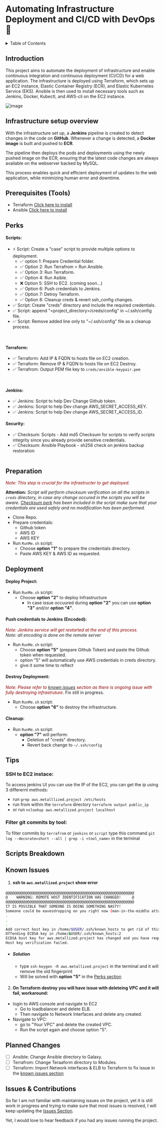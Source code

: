 # Automating Infrastructure Deployment and CI/CD with DevOps 🚀


<details>
  <summary> Table of Contents </summary>

- [Automating Infrastructure Deployment and CI/CD with DevOps 🚀](#automating-infrastructure-deployment-and-cicd-with-devops-)
  - [Introduction](#introduction)
  - [Infrastructure setup overview](#infrastructure-setup-overview)
  - [Prerequisites (Tools)](#prerequisites-tools)
  - [Perks](#perks)
      - [Scripts:](#scripts)
      - [Terraform:](#terraform)
      - [Jenkins:](#jenkins)
      - [Security:](#security)
  - [Preparation](#preparation)
  - [Deployment](#deployment)
      - [Deploy Project:](#deploy-project)
      - [Push credentials to Jenkins (Encoded):](#push-credentials-to-jenkins-encoded)
      - [Destroy Deployment:](#destroy-deployment)
      - [Cleanup:](#cleanup)
  - [Tips](#tips)
    - [SSH to EC2 instace:](#ssh-to-ec2-instace)
    - [Filter git commits by tool:](#filter-git-commits-by-tool)
  - [Scripts Breakdown](#scripts-breakdown)
  - [Known Issues](#known-issues)
  - [Planned Changes](#planned-changes)
  - [Issues \& Contributions](#issues--contributions)
</details>

## Introduction
 This project aims to automate the deployment of infrastructure and enable continuous integration and continuous deployment (CI/CD) for a web application. The infrastructure is deployed using Terraform, which sets up an EC2 instance, Elastic Container Registry (ECR), and Elastic Kubernetes Service (EKS). Ansible is then used to install necessary tools such as Jenkins, Docker, Kubectl, and AWS-cli on the EC2 instance.

![image](sprints_capstone_mod.png)
<br>

## Infrastructure setup overview
 With the infrastructure set up, a **Jenkins** pipeline is created to detect changes in the code on **GitHub**. Whenever a change is detected, a **Docker image** is built and pushed to **ECR**. 
 <br>

 The pipeline then deploys the pods and deployments using the newly pushed image on the ECR, ensuring that the latest code changes are always available on the webserver backed by MySQL. 
 <br>

 This process enables quick and efficient deployment of updates to the web application, while minimizing human error and downtime.

## Prerequisites (Tools)
- Terraform [Click here to install](https://developer.hashicorp.com/terraform/tutorials/aws-get-started/install-cli)
- Ansible [Click here to install](https://docs.ansible.com/ansible/latest/installation_guide/intro_installation.html)

## Perks
#### Scripts:
- :zap: Script: Create a "case" script to provide multiple options to deployment.
  - :white_check_mark: option 1: Prepare Credential folder.
  - :white_check_mark: Option 2: Run Terrafrom > Run Ansible.
  - :white_check_mark: Option 3: Run Terraform.
  - :white_check_mark: Option 4: Run Asible.
  - :x: Option 5: SSH to EC2. (coming soon...)
  - :white_check_mark: Option 6: Push credentials to Jenkins.
  - :white_check_mark: Option 7: Detroy Terraform.
  - :white_check_mark: Option 8: Cleanup creds & revert ssh_config changes.
- :white_check_mark: Script: Create "creds" directory and include the required credentials.
- :white_check_mark: Script: append "<project_directory>/creds/config" in ~/.ssh/config file.
- :white_check_mark: Script: Remove added line only to "~/.ssh/config" file as a cleanup process.
<br>

#### Terraform:
- :white_check_mark: Terraform: Add IP & FQDN to hosts file on EC2 creation.
- :white_check_mark: Terraform: Remove IP & FQDN to hosts file on EC2 Destroy.
- :white_check_mark: Terrafrom: Output PEM file key to `creds/ansible-keypair.pem`
<br>

#### Jenkins:
- :white_check_mark: Jenkins: Script to help Dev Change Github token.
- :white_check_mark: Jenkins: Script to help Dev change AWS_SECRET_ACCESS_KEY.
- :white_check_mark: Jenkins: Script to help Dev change AWS_SECRET_ACCESS_ID.

#### Security:
- :white_check_mark: Checksum: Scripts - Add md5 Checksum for scripts to verify scripts integrity since you already provide sensitive credentials.
- :white_check_mark: Checksum: Ansible Playbook - sh256 check on jenkins backup restoration
<br><br>


## Preparation
<text style="color:darkred">*Note: This step is crucial for the infrastructer to get deployed.*</text>
<br>

**Attention:** *Script will perform checksum verification on all the scripts in `creds` directory, in case any change occured in the scripts you will be aware. [Checksum perk](#security) has been included in the script make sure that your credentials are used safely and no modification has been performed.*

- Clone Repo.
- Prepare credentials:
  - Github token
  - AWS ID
  - AWS KEY
- Run `RunMe.sh` script:
  - Choose **option "1"** to prepare the credentials directory.
  - Paste AWS KEY & AWS ID as requested. 

## Deployment
#### Deploy Project:
- Run `RunMe.sh` script:
  - Choose **option "2"** to deploy Infrastructure
    - In case issue occuured during **option "2"** you can use **option "3"** and/or **option "4"**.

#### Push credentials to Jenkins (Encoded):
*<text style="color:darkred">Note: Jenkins service will get restarted at the end of this process.*</text>
<br>
*Note: all encoding is done on the remote server*
- Run `RunMe.sh` script:
  - Choose **option "5"** (prepare Github Token) and paste the Github token when requested.
  - option "5" will automatically use AWS credentials in creds directory.
  - give it some time to reflect

#### Destroy Deployment:
*<text style="color:darkred">Note: Please refer to [known issues](#known-issues) section as there is ongoing issue with fully destroying infrastruture*</text>. Fix still in progress.
- Run `RunMe.sh` script:
  - Choose **option "6"** to destroy the infrastructure.

#### Cleanup:
- Run `RunMe.sh` script:
  - **option "7"** will perform:
    - Deletion of "creds" directory.
    - Revert back change to `~/.ssh/config`



## Tips
### SSH to EC2 instace:
To access jenkins UI you can use the IP of the EC2, you can get the ip using 3 differernt methods:
  - run `grep aws.metalllized.project /etc/hosts`
  - run from within the `terraform` directory `terraform output public_ip`
  - or run `nslookup aws.metallized.project localhost`

### Filter git commits by tool:
To filter commits by `terrafrom` or `jenkins` or `script` type this command 
`git log --decorate=short --all | grep -i <tool_name>` in the terminal

## Scripts Breakdown


## Known Issues
1. #### ssh to `aws.metallized.project` show error
  ```bash
  @@@@@@@@@@@@@@@@@@@@@@@@@@@@@@@@@@@@@@@@@@@@@@@@@@@@@@@@@@@
  @    WARNING: REMOTE HOST IDENTIFICATION HAS CHANGED!     @
  @@@@@@@@@@@@@@@@@@@@@@@@@@@@@@@@@@@@@@@@@@@@@@@@@@@@@@@@@@@
  IT IS POSSIBLE THAT SOMEONE IS DOING SOMETHING NASTY!
  Someone could be eavesdropping on you right now (man-in-the-middle attack)!
  .
  .
  .
  Add correct host key in /home/$USER/.ssh/known_hosts to get rid of this message.
  Offending ECDSA key in /home/&USER/.ssh/known_hosts:2
  ECDSA host key for aws.metallized.project has changed and you have requested strict checking.
  Host key verification failed.
  ```
  - ##### Solution
    - type `ssh-keygen -R aws.metallized.project` in the terminal and it will remove the old fingerprint
    - Will be solved with **option "5"** in the [Perks section](#perks)


2. #### On Terraform destroy you will have issue with deleteing VPC and it will fail, workaround:
  - login to AWS console and navigate to EC2
    - Go to loadbalancer and delete ELB.
    - Then navigate to Network Interfaces and delete any created.
  - Navigate to VPC:
    - go to "Your VPC" and delete the created VPC.
    - Run the script again and choose option "5".

## Planned Changes
- [ ] Ansible: Change Ansible directory to Galaxy.
- [ ] Terrafrom: Change Teraaform directory to  Modules.
- [ ] Terraform: Import Network interfaces & ELB to Terraform to fix issue in the [known issues section](#on-terraform-destroy-you-will-have-issue-with-deleteing-vpc-and-it-will-fail-workaround)

## Issues & Contributions
So far I am not familiar with maintaining issues on the project, yet it is still work in progress and trying to make sure that most issues is resolved, I will keep updating the [Issues Section](#Known-Issues).

Yet, I would love to hear feedback if you had any issues running the project.